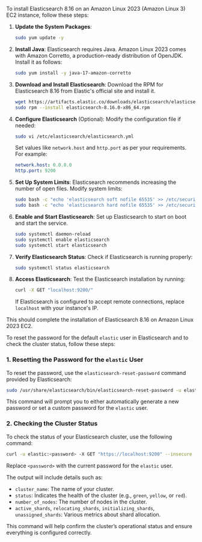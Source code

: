 To install Elasticsearch 8.16 on an Amazon Linux 2023 (Amazon Linux 3) EC2 instance, follow these steps:

1. **Update the System Packages**:
   ```bash
   sudo yum update -y
   ```

2. **Install Java**:
   Elasticsearch requires Java. Amazon Linux 2023 comes with Amazon Corretto, a production-ready distribution of OpenJDK. Install it as follows:
   ```bash
   sudo yum install -y java-17-amazon-corretto
   ```

3. **Download and Install Elasticsearch**:
   Download the RPM for Elasticsearch 8.16 from Elastic's official site and install it.

   ```bash
   wget https://artifacts.elastic.co/downloads/elasticsearch/elasticsearch-8.16.0-x86_64.rpm
   sudo rpm --install elasticsearch-8.16.0-x86_64.rpm
   ```

4. **Configure Elasticsearch** (Optional):
   Modify the configuration file if needed:
   ```bash
   sudo vi /etc/elasticsearch/elasticsearch.yml
   ```
   Set values like `network.host` and `http.port` as per your requirements. For example:
   ```yaml
   network.host: 0.0.0.0
   http.port: 9200
   ```

5. **Set Up System Limits**:
   Elasticsearch recommends increasing the number of open files. Modify system limits:
   ```bash
   sudo bash -c "echo 'elasticsearch soft nofile 65535' >> /etc/security/limits.conf"
   sudo bash -c "echo 'elasticsearch hard nofile 65535' >> /etc/security/limits.conf"
   ```

6. **Enable and Start Elasticsearch**:
   Set up Elasticsearch to start on boot and start the service.
   ```bash
   sudo systemctl daemon-reload
   sudo systemctl enable elasticsearch
   sudo systemctl start elasticsearch
   ```

7. **Verify Elasticsearch Status**:
   Check if Elasticsearch is running properly:
   ```bash
   sudo systemctl status elasticsearch
   ```

8. **Access Elasticsearch**:
   Test the Elasticsearch installation by running:
   ```bash
   curl -X GET "localhost:9200/"
   ```
   If Elasticsearch is configured to accept remote connections, replace `localhost` with your instance's IP.

This should complete the installation of Elasticsearch 8.16 on Amazon Linux 2023 EC2. 

To reset the password for the default `elastic` user in Elasticsearch and to check the cluster status, follow these steps:

### 1. Resetting the Password for the `elastic` User
To reset the password, use the `elasticsearch-reset-password` command provided by Elasticsearch:

```bash
sudo /usr/share/elasticsearch/bin/elasticsearch-reset-password -u elastic
```

This command will prompt you to either automatically generate a new password or set a custom password for the `elastic` user.

### 2. Checking the Cluster Status
To check the status of your Elasticsearch cluster, use the following command:

```bash
curl -u elastic:<password> -X GET "https://localhost:9200" --insecure
```

Replace `<password>` with the current password for the `elastic` user.

The output will include details such as:
- `cluster_name`: The name of your cluster.
- `status`: Indicates the health of the cluster (e.g., `green`, `yellow`, or `red`).
- `number_of_nodes`: The number of nodes in the cluster.
- `active_shards`, `relocating_shards`, `initializing_shards`, `unassigned_shards`: Various metrics about shard allocation.

This command will help confirm the cluster’s operational status and ensure everything is configured correctly.
